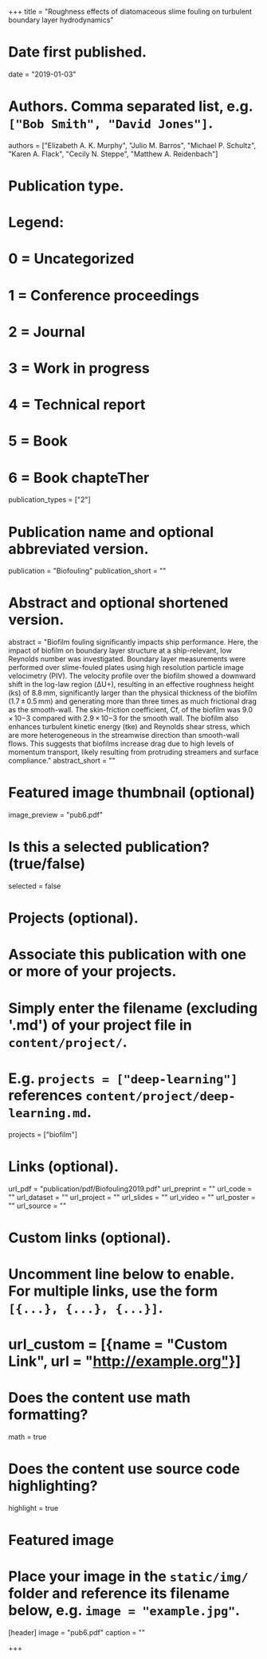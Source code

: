 +++
title = "Roughness effects of diatomaceous slime fouling on turbulent boundary layer hydrodynamics"

# Date first published.
date = "2019-01-03"

# Authors. Comma separated list, e.g. `["Bob Smith", "David Jones"]`.
authors = ["Elizabeth A. K. Murphy", "Julio M. Barros", "Michael P. Schultz", "Karen A. Flack", "Cecily N. Steppe", "Matthew A. Reidenbach"]

# Publication type.
# Legend:
# 0 = Uncategorized
# 1 = Conference proceedings
# 2 = Journal
# 3 = Work in progress
# 4 = Technical report
# 5 = Book
# 6 = Book chapteTher
publication_types = ["2"]

# Publication name and optional abbreviated version.
publication = "Biofouling"
publication_short = ""

# Abstract and optional shortened version.
abstract = "Biofilm fouling significantly impacts ship performance. Here, the impact of biofilm on boundary layer structure at a ship-relevant, low Reynolds number was investigated. Boundary layer measurements were performed over slime-fouled plates using high resolution particle image velocimetry (PIV). The velocity profile over the biofilm showed a downward shift in the log-law region (ΔU+), resulting in an effective roughness height (ks) of 8.8 mm, significantly larger than the physical thickness of the biofilm (1.7 ± 0.5 mm) and generating more than three times as much frictional drag as the smooth-wall. The skin-friction coefficient, Cf, of the biofilm was 9.0 × 10−3 compared with 2.9 × 10−3 for the smooth wall. The biofilm also enhances turbulent kinetic energy (tke) and Reynolds shear stress, which are more heterogeneous in the streamwise direction than smooth-wall flows. This suggests that biofilms increase drag due to high levels of momentum transport, likely resulting from protruding streamers and surface compliance."
abstract_short = ""

# Featured image thumbnail (optional)
image_preview = "pub6.pdf"

# Is this a selected publication? (true/false)
selected = false

# Projects (optional).
#   Associate this publication with one or more of your projects.
#   Simply enter the filename (excluding '.md') of your project file in `content/project/`.
#   E.g. `projects = ["deep-learning"]` references `content/project/deep-learning.md`.
projects = ["biofilm"]

# Links (optional).
url_pdf = "publication/pdf/Biofouling2019.pdf"
url_preprint = ""
url_code = ""
url_dataset = ""
url_project = ""
url_slides = ""
url_video = ""
url_poster = ""
url_source = ""

# Custom links (optional).
#   Uncomment line below to enable. For multiple links, use the form `[{...}, {...}, {...}]`.
# url_custom = [{name = "Custom Link", url = "http://example.org"}]

# Does the content use math formatting?
math = true

# Does the content use source code highlighting?
highlight = true

# Featured image
# Place your image in the `static/img/` folder and reference its filename below, e.g. `image = "example.jpg"`.
[header]
image = "pub6.pdf"
caption = ""

+++
